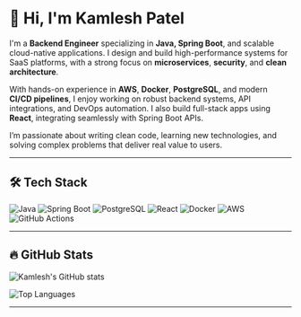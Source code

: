 # 👋 Hi, I'm Kamlesh Patel

I'm a **Backend Engineer** specializing in **Java, Spring Boot**, and scalable cloud-native applications. I design and build high-performance systems for SaaS platforms, with a strong focus on **microservices**, **security**, and **clean architecture**.

With hands-on experience in **AWS**, **Docker**, **PostgreSQL**, and modern **CI/CD pipelines**, I enjoy working on robust backend systems, API integrations, and DevOps automation. I also build full-stack apps using **React**, integrating seamlessly with Spring Boot APIs.

I’m passionate about writing clean code, learning new technologies, and solving complex problems that deliver real value to users.

---

## 🛠️ Tech Stack

![Java](https://img.shields.io/badge/Java-ED8B00?style=flat&logo=java&logoColor=white)
![Spring Boot](https://img.shields.io/badge/Spring_Boot-6DB33F?style=flat&logo=spring-boot&logoColor=white)
![PostgreSQL](https://img.shields.io/badge/PostgreSQL-336791?style=flat&logo=postgresql&logoColor=white)
![React](https://img.shields.io/badge/React-20232A?style=flat&logo=react&logoColor=61DAFB)
![Docker](https://img.shields.io/badge/Docker-2496ED?style=flat&logo=docker&logoColor=white)
![AWS](https://img.shields.io/badge/AWS-232F3E?style=flat&logo=amazon-aws&logoColor=white)
![GitHub Actions](https://img.shields.io/badge/GitHub_Actions-2088FF?style=flat&logo=github-actions&logoColor=white)

---

## 🔥 GitHub Stats

![Kamlesh's GitHub stats](https://github-readme-stats.vercel.app/api?username=kamleshpatel&show_icons=true&theme=react)

![Top Languages](https://github-readme-stats.vercel.app/api/top-langs/?username=kamleshpatel&layout=compact&theme=react)

---




